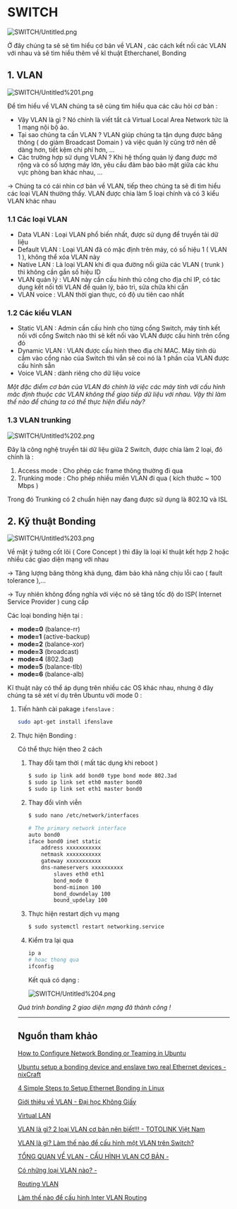 # SWITCH

![SWITCH/Untitled.png](SWITCH/Untitled.png)

Ở đây chúng ta sẽ sẽ tìm hiểu cơ bản về VLAN , các cách kết nối các VLAN với nhau và sẽ tìm hiểu thêm về kĩ thuật Etherchanel, Bonding

## 1. VLAN

![SWITCH/Untitled%201.png](SWITCH/Untitled%201.png)

Để tìm hiểu về VLAN chúng ta sẽ cùng tìm hiểu qua các câu hỏi cơ bản :

- Vậy VLAN là gì ? Nó chính là viết tắt cả Virtual Local Area Network tức là 1 mạng nội bộ ảo.
- Tại sao chúng ta cần VLAN ? VLAN giúp chúng ta tận dụng được băng thông ( do giảm Broadcast Domain ) và việc quản lý cũng trở nên dễ dàng hơn, tiết kệm chi phí hơn, ...
- Các trường hợp sử dụng VLAN ? Khi hệ thống quản lý đang được mở rộng và có số lượng máy lớn, yêu cầu đảm bảo bảo mật giữa các khu vực phòng ban khác nhau, ...

→ Chúng ta có cái nhìn cơ bản về VLAN, tiếp theo chúng ta sẽ đi tìm hiểu các loại VLAN thường thấy. VLAN được chia làm 5 loại chính và có 3 kiểu VLAN khác nhau

### 1.1 Các loại VLAN

- Data VLAN : Loại VLAN phổ biến nhất, được sử dụng để truyền tải dữ liệu
- Default VLAN : Loại VLAN đã có mặc định trên máy, có số hiệu 1 ( VLAN 1 ), không thể xóa VLAN này
- Native LAN : Là loại VLAN khi đi qua đường nối giữa các VLAN ( trunk ) thì không cần gắn số hiệu ID
- VLAN quản lý : VLAN này cần cấu hình thủ công cho địa chỉ IP, có tác dụng kết nối tới VLAN để quản lý, bảo trì, sửa chữa khi cần
- VLAN voice : VLAN thời gian thực, có độ ưu tiên cao nhất

### 1.2 Các kiểu VLAN

- Static VLAN : Admin cần cấu hình cho từng cổng Switch, máy tính kết nối với cổng Switch nào thì sẽ kết nối vào VLAN được cấu hình trên cổng đó
- Dynamic VLAN : VLAN được cấu hình theo địa chỉ MAC. Máy tính dù cắm vào cổng nào cúa Switch thì vẫn sẽ coi nó là 1 phần của VLAN được cấu hình sẵn
- Voice VLAN : dành riêng cho dữ liệu voice

*Một đặc điểm cơ bản của VLAN đó chính là việc các máy tính với cấu hình măc định  thuộc các VLAN không thể giao tiếp dữ liệu với nhau. Vậy thì làm thế nào để chúng ta có thể thực hiện điều này?*

### 1.3 VLAN trunking

![SWITCH/Untitled%202.png](SWITCH/Untitled%202.png)

Đây là công nghệ truyền tải dữ liệu giữa 2 Switch, được chia làm 2 loại, đó chính là :

1. Access mode : Cho phép các frame thông thường đi qua
2. Trunking mode : Cho phép nhiều miền VLAN đi qua ( kích thước ~ 100 Mbps )

Trong đó Trunking có 2 chuẩn hiện nay đang được sử dụng là 802.1Q và ISL 

## 2. Kỹ thuật Bonding

![SWITCH/Untitled%203.png](SWITCH/Untitled%203.png)

Về mặt ý tưởng cốt lõi ( Core Concept ) thì đây là loại kĩ thuật kết hợp 2 hoặc nhiều các giao diện mạng với nhau 

→ Tăng lượng băng thông khả dụng, đảm bảo khả năng chịu lỗi cao ( fault tolerance ),...

→ Tuy nhiên không đồng nghĩa với việc nó sẽ tăng tốc độ do ISP( Internet Service Provider ) cung cấp

Các loại bonding hiện tại :

- **mode=0** (balance-rr)
- **mode=1** (active-backup)
- **mode=2** (balance-xor)
- **mode=3** (broadcast)
- **mode=4** (802.3ad)
- **mode=5** (balance-tlb)
- **mode=6** (balance-alb)

Kĩ thuật này có thể áp dụng trên nhiều các OS khác nhau, nhưng ở đây chúng ta sẽ xét ví dụ trên Ubuntu với mode 0 :

1. Tiến hành cài pakage `ifenslave` :

    ```bash
    sudo apt-get install ifenslave
    ```

2. Thực hiện Bonding :

    Có thể thực hiện theo 2 cách

    1. Thay đổi tạm thời ( mất tác dụng khi reboot )

        ```bash
        $ sudo ip link add bond0 type bond mode 802.3ad
        $ sudo ip link set eth0 master bond0
        $ sudo ip link set eth1 master bond0
        ```

    2. Thay đổi vĩnh viễn 

        ```bash
        $ sudo nano /etc/network/interfaces
        ```

        ```bash
        # The primary network interface
        auto bond0
        iface bond0 inet static
        	address xxxxxxxxxxx
        	netmask xxxxxxxxxxx	
        	gateway xxxxxxxxxxx
        	dns-nameservers xxxxxxxxxx
        		slaves eth0 eth1
        		bond_mode 0
        		bond-miimon 100
        		bond_downdelay 100
        		bound_updelay 100
        ```

    3. Thực hiện restart dịch vụ mạng

        ```bash
        $ sudo systemctl restart networking.service
        ```

    4. Kiểm tra lại qua 

        ```bash
        ip a
        # hoac thong qua 
        ifconfig
        ```

        Kết quả có dạng :

        ![SWITCH/Untitled%204.png](SWITCH/Untitled%204.png)

    *Quá trình bonding 2 giao diện mạng đã thành công !*

    ---

    ## Nguồn tham khảo

    [How to Configure Network Bonding or Teaming in Ubuntu](https://www.tecmint.com/configure-network-bonding-teaming-in-ubuntu/)

    [Ubuntu setup a bonding device and enslave two real Ethernet devices - nixCraft](https://www.cyberciti.biz/faq/ubuntu-setup-a-bonding-device-and-enslave-two-real-ethernet-devices/)

    [4 Simple Steps to Setup Ethernet Bonding in Linux](https://linoxide.com/how-tos/ethernet-bonding-on-redhat-linux/)

    [Giới thiệu về VLAN - Đại học Không Giấy](https://www.daihockhonggiay.com/blogs/post/gioi-thieu-ve-vlan)

    [Virtual LAN](https://vi.wikipedia.org/wiki/Virtual_LAN)

    [VLAN là gì? 2 loại VLAN cơ bản nên biết!!! - TOTOLINK Việt Nam](https://www.totolink.vn/article/35-vlan-la-gi.html)

    [VLAN là gì? Làm thế nào để cấu hình một VLAN trên Switch?](https://quantrimang.com/vlan-la-gi-lam-the-nao-de-cau-hinh-mot-vlan-tren-switch-cisco-64830)

    [TỔNG QUAN VỀ VLAN - CẤU HÌNH VLAN CƠ BẢN -](https://vnpro.vn/thu-vien/tong-quan-ve-vlan-cau-hinh-vlan-co-ban-3106.html)

    [Có những loại VLAN nào? -](https://vnpro.vn/thu-vien/co-nhung-loai-vlan-nao-2124.html)

    [Routing VLAN](https://hocmangcoban.blogspot.com/2014/04/routing-vlan.html)

    [Làm thế nào để cấu hình Inter VLAN Routing](http://dotnet.edu.vn/ChuyenMuc/Lam-the-nao-de-cau-hinh-Inter-VLAN-Routing-204.aspx)